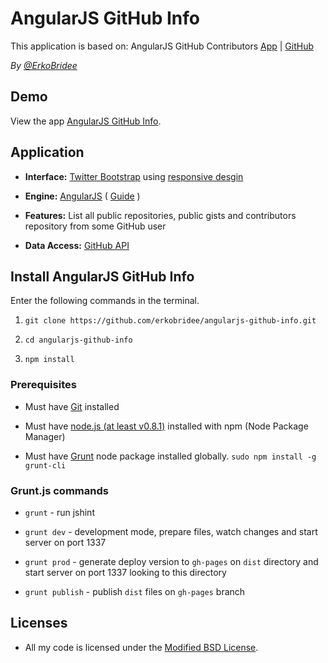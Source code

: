 # AngularJS GitHub Info

This application is based on: AngularJS GitHub Contributors [App](http://daha.github.com/angularJS-github-contributors/) | [GitHub](https://github.com/daha/angularJS-github-contributors/)

*By [@ErkoBridee](https://twitter.com/erkobridee)*


## Demo

View the app [AngularJS GitHub Info](http://erkobridee.github.io/angularjs-github-info/).


## Application

* **Interface:** [Twitter Bootstrap](http://twitter.github.com/bootstrap/) using [responsive desgin](http://twitter.github.com/bootstrap/scaffolding.html#responsive)

* **Engine:** [AngularJS](http://angularjs.org/) ( [Guide](http://docs.angularjs.org/guide/) )

* **Features:** List all public repositories, public gists and contributors repository from some GitHub user

* **Data Access:** [GitHub API](http://developer.github.com/)


## Install AngularJS GitHub Info

Enter the following commands in the terminal.

1. `git clone https://github.com/erkobridee/angularjs-github-info.git`

2. `cd angularjs-github-info`

3. `npm install`


### Prerequisites

* Must have [Git](http://git-scm.com/) installed

* Must have [node.js (at least v0.8.1)](http://nodejs.org/) installed with npm (Node Package Manager)

* Must have [Grunt](https://github.com/gruntjs/grunt) node package installed globally.  `sudo npm install -g grunt-cli`


### Grunt.js commands

* `grunt` - run jshint

* `grunt dev` - development mode, prepare files, watch changes and start server on port 1337

* `grunt prod` - generate deploy version to `gh-pages` on `dist` directory and start server on port 1337 looking to this directory

* `grunt publish` - publish `dist` files on `gh-pages` branch


## Licenses

* All my code is licensed under the [Modified BSD License].


[AngularJS GitHub Info]: http://erkobridee.github.com/angularjs-github-info
[Modified BSD License]: https://github.com/erkobridee/angularjs-github-info/blob/master/LICENSE
